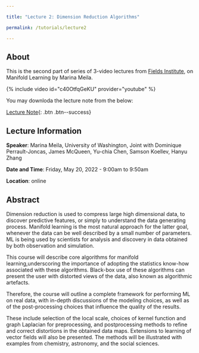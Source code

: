```yaml
---

title: "Lecture 2: Dimension Reduction Algorithms"

permalink: /tutorials/lecture2

---
```


About
---------------------

This is the second part of series of 3-video lectures from [Fields Institute](http://www.fields.utoronto.ca/), on Manifold Learning by Marina Meila.

{% include video id="c40OtfqGeKU" provider="youtube" %}

You may downloda the lecture note from the below:

[<i class="fas fa-download"></i> Lecture Note](https://sites.stat.washington.edu/mmp/Talks/mani-fields22-goodnotes2-3.pdf){: .btn .btn--success}

Lecture Information
---------------------

**Speaker**: 
Marina Meila, University of Washington, Joint with Dominique Perrault-Joncas, James McQueen, Yu-chia Chen, Samson Koellev, Hanyu Zhang

**Date and Time**: 
Friday, May 20, 2022 - 9:00am to 9:50am

**Location**: 
online

Abstract
----------------

Dimension reduction is used to compress large high dimensional data, to discover predictive features, or simply to understand the data generating process. Manifold learning is the most natural approach for the latter goal, whenever the data can be well described by a small number of parameters. ML is being used by scientists for analysis and discovery in data obtained by both observation and simulation.

This course will describe core algorithms for manifold learning,underscoring the importance of adopting the statistics know-how associated with these algorithms. Black-box use of these algorithms can present the user with distorted views of the data, also known as algorithmic artefacts.

Therefore, the course will outline a complete framework for performing ML on real data, with in-depth discussions of the modeling choices, as well as of the post-processing choices that influence the quality of the results.

These include selection of the local scale, choices of kernel function and graph Laplacian for preprocessing, and postprocessing methods to refine and correct distortions in the obtained data maps. Extensions to learning of vector fields will also be presented. The methods will be illustrated with examples from chemistry, astronomy, and the social sciences.

